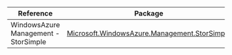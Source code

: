 | Reference | Package | Source |
|---|---|---|
|WindowsAzure Management - StorSimple|[Microsoft.WindowsAzure.Management.StorSimple](https://www.nuget.org/packages/Microsoft.WindowsAzure.Management.StorSimple)|[GitHub](https://github.com/Azure/azure-sdk-for-net)|
